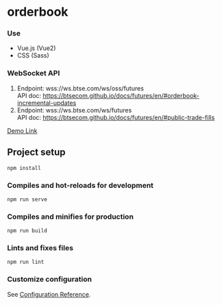 # orderbook

### Use
- Vue.js (Vue2)
- CSS (Sass)

### WebSocket API
1. Endpoint: wss://ws.btse.com/ws/oss/futures
   <br/>
   API doc: https://btsecom.github.io/docs/futures/en/#orderbook-incremental-updates
2. Endpoint: wss://ws.btse.com/ws/futures
   <br/>
   API doc: https://btsecom.github.io/docs/futures/en/#public-trade-fills

[Demo Link](http://demo5.nanya-plastics-mall.com.tw/)

## Project setup
```
npm install
```

### Compiles and hot-reloads for development
```
npm run serve
```

### Compiles and minifies for production
```
npm run build
```

### Lints and fixes files
```
npm run lint
```

### Customize configuration
See [Configuration Reference](https://cli.vuejs.org/config/).
